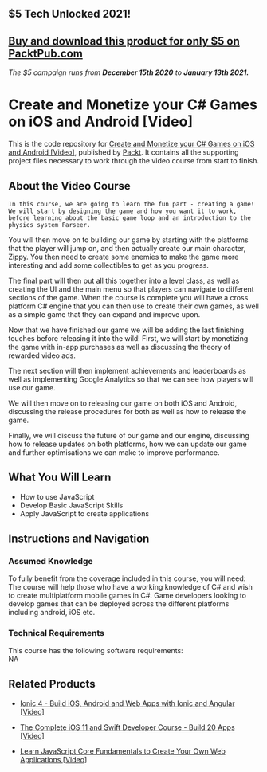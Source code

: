 ## $5 Tech Unlocked 2021!
[Buy and download this product for only $5 on PacktPub.com](https://www.packtpub.com/)
-----
*The $5 campaign         runs from __December 15th 2020__ to __January 13th 2021.__*

# Create and Monetize your C# Games on iOS and Android [Video]
This is the code repository for [Create and Monetize your C# Games on iOS and Android [Video]](https://www.packtpub.com/game-development/finishing-touches-game-video?utm_source=github&utm_medium=repository&utm_campaign=9781788292498), published by [Packt](https://www.packtpub.com/?utm_source=github). It contains all the supporting project files necessary to work through the video course from start to finish.
## About the Video Course
	In this course, we are going to learn the fun part - creating a game! We will start by designing the game and how you want it to work, before learning about the basic game loop and an introduction to the physics system Farseer.

You will then move on to building our game by starting with the platforms that the player will jump on, and then actually create our main character, Zippy. You then need to create some enemies to make the game more interesting and add some collectibles to get as you progress.

The final part will then put all this together into a level class, as well as creating the UI and the main menu so that players can navigate to different sections of the game. When the course is complete you will have a cross platform C# engine that you can then use to create their own games, as well as a simple game that they can expand and improve upon. 

Now that we have finished our game we will be adding the last finishing touches before releasing it into the wild! First, we will start by monetizing the game with in-app purchases as well as discussing the theory of rewarded video ads.

The next section will then implement achievements and leaderboards as well as implementing Google Analytics so that we can see how players will use our game.

We will then move on to releasing our game on both iOS and Android, discussing the release procedures for both as well as how to release the game.

Finally, we will discuss the future of our game and our engine, discussing how to release updates on both platforms, how we can update our game and further optimisations we can make to improve performance.

<H2>What You Will Learn</H2>
<DIV class=book-info-will-learn-text>
<UL>
<LI>How to use JavaScript 
<LI>Develop Basic JavaScript Skills 
<LI>Apply JavaScript to create applications </LI></UL></DIV>

## Instructions and Navigation
### Assumed Knowledge
To fully benefit from the coverage included in this course, you will need:<br/>
The course will help those who have a working knowledge of C# and wish to create multiplatform mobile games in C#. Game developers looking to develop games that can be deployed across the different platforms including android, iOS etc.
### Technical Requirements
This course has the following software requirements:<br/>
NA

## Related Products
* [Ionic 4 - Build iOS, Android and Web Apps with Ionic and Angular [Video]](https://www.packtpub.com/application-development/ionic-4-build-ios-android-and-web-apps-ionic-and-angular-video?utm_source=github&utm_medium=repository&utm_campaign=9781838828943)

* [The Complete iOS 11 and Swift Developer Course - Build 20 Apps [Video]](https://www.packtpub.com/application-development/complete-ios-11-and-swift-developer-course-build-20-apps-video?utm_source=github&utm_medium=repository&utm_campaign=9781838827533)

* [Learn JavaScript Core Fundamentals to Create Your Own Web Applications [Video]](https://www.packtpub.com/application-development/learn-javascript-core-fundamentals-create-your-own-web-applications-video?utm_source=github&utm_medium=repository&utm_campaign=9781838824754)

